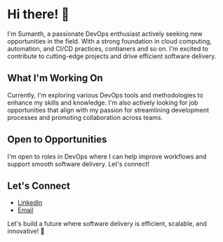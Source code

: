 # Hi there! 👋

I'm Sumanth, a passionate DevOps enthusiast actively seeking new opportunities in the field. With a strong foundation in cloud computing, automation, and CI/CD practices, contianers and so on. I'm excited to contribute to cutting-edge projects and drive efficient software delivery.

## What I'm Working On

Currently, I'm exploring various DevOps tools and methodologies to enhance my skills and knowledge. I'm also actively looking for job opportunities that align with my passion for streamlining development processes and promoting collaboration across teams.

## Open to Opportunities

I'm open to roles in DevOps where I can help improve workflows and support smooth software delivery. Let's connect!

## Let's Connect

- [LinkedIn](https://www.linkedin.com/in/sumanth1996)
- [Email](mailto:sumanthsagar07@gmail.com)

Let's build a future where software delivery is efficient, scalable, and innovative! 🚀


<!---
sumanthgitty/sumanthgitty is a ✨ special ✨ repository because its `README.md` (this file) appears on your GitHub profile.
You can click the Preview link to take a look at your changes.
--->
